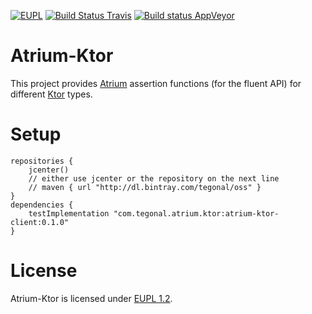 [![EUPL](https://img.shields.io/badge/license-EUPL%201.2-brightgreen.svg)](https://joinup.ec.europa.eu/collection/eupl/eupl-text-11-12)
[![Build Status Travis](https://travis-ci.org/tegonal/atrium-ktor.svg?branch=master)](https://travis-ci.org/tegonal/atrium-ktor)
[![Build status AppVeyor](https://ci.appveyor.com/api/projects/status/ftbrft2lwo5v2tkg/branch/master?svg=true)](https://ci.appveyor.com/project/tegonal/atrium-ktor/branch/master)

# Atrium-Ktor 

This project provides [Atrium](https://atriumlib.org) 
assertion functions (for the fluent API) for different [Ktor](https://ktor.io) types.

# Setup

```
repositories {
    jcenter()
    // either use jcenter or the repository on the next line
    // maven { url "http://dl.bintray.com/tegonal/oss" }
}
dependencies {
    testImplementation "com.tegonal.atrium.ktor:atrium-ktor-client:0.1.0"    
}
```

# License
Atrium-Ktor is licensed under [EUPL 1.2](https://joinup.ec.europa.eu/collection/eupl/eupl-text-11-12).